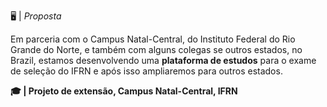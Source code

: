🖥 | _Proposta_

Em parceria com o Campus Natal-Central, do  Instituto Federal do Rio Grande do Norte, e também com alguns colegas se outros estados, no Brazil, estamos desenvolvendo uma **plataforma de estudos** para o exame de seleção do IFRN e após isso ampliaremos para outros estados.


**🎓 | Projeto de extensão, Campus Natal-Central, IFRN**

